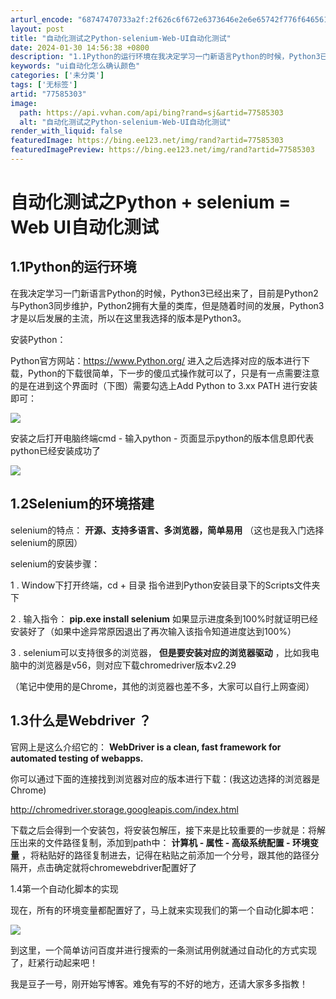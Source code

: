 ```yaml
---
arturl_encode: "68747470733a2f:2f626c6f672e6373646e2e6e65742f776f6465616931323335:2f61727469636c652f64657461696c732f3737353835333033"
layout: post
title: "自动化测试之Python-selenium-Web-UI自动化测试"
date: 2024-01-30 14:56:38 +0800
description: "1.1Python的运行环境在我决定学习一门新语言Python的时候，Python3已经出来了，目前"
keywords: "ui自动化怎么确认颜色"
categories: ['未分类']
tags: ['无标签']
artid: "77585303"
image:
  path: https://api.vvhan.com/api/bing?rand=sj&artid=77585303
  alt: "自动化测试之Python-selenium-Web-UI自动化测试"
render_with_liquid: false
featuredImage: https://bing.ee123.net/img/rand?artid=77585303
featuredImagePreview: https://bing.ee123.net/img/rand?artid=77585303
---
```


# 自动化测试之Python + selenium = Web UI自动化测试

## 1.1Python的运行环境

在我决定学习一门新语言Python的时候，Python3已经出来了，目前是Python2与Python3同步维护，Python2拥有大量的类库，但是随着时间的发展，Python3才是以后发展的主流，所以在这里我选择的版本是Python3。
  
安装Python：
  
Python官方网站：https://www.Python.org/ 进入之后选择对应的版本进行下载，Python的下载很简单，下一步的傻瓜式操作就可以了，只是有一点需要注意的是在进到这个界面时（下图）需要勾选上Add Python to 3.xx PATH 进行安装即可：

![](https://i-blog.csdnimg.cn/blog_migrate/2cecdcf36917e250256e358036a16d0c.jpeg)

安装之后打开电脑终端cmd - 输入python - 页面显示python的版本信息即代表python已经安装成功了

![](https://i-blog.csdnimg.cn/blog_migrate/2d5660ca4b7de5b712134f3989c9364a.jpeg)

## 1.2Selenium的环境搭建

selenium的特点：
**开源、支持多语言、多浏览器，简单易用**
（这也是我入门选择selenium的原因）

selenium的安装步骤：
  

1 . Window下打开终端，cd + 目录 指令进到Python安装目录下的Scripts文件夹下
  

2 . 输入指令：
**pip.exe install selenium**
如果显示进度条到100%时就证明已经安装好了（如果中途异常原因退出了再次输入该指令知道进度达到100%）
  

3 . selenium可以支持很多的浏览器，
**但是要安装对应的浏览器驱动**
，比如我电脑中的浏览器是v56，则对应下载chromedriver版本v2.29
  

（笔记中使用的是Chrome，其他的浏览器也差不多，大家可以自行上网查阅）

## 1.3什么是Webdriver ？

官网上是这么介绍它的：
**WebDriver is a clean, fast framework for automated testing of webapps.**
  

你可以通过下面的连接找到浏览器对应的版本进行下载：(我这边选择的浏览器是Chrome)

http://chromedriver.storage.googleapis.com/index.html
  

下载之后会得到一个安装包，将安装包解压，接下来是比较重要的一步就是：将解压出来的文件路径复制，添加到path中：
**计算机 - 属性 - 高级系统配置 - 环境变量**
，将粘贴好的路径复制进去，记得在粘贴之前添加一个分号，跟其他的路径分隔开，点击确定就将chromewebdriver配置好了

1.4第一个自动化脚本的实现
  

现在，所有的环境变量都配置好了，马上就来实现我们的第一个自动化脚本吧：

![](https://i-blog.csdnimg.cn/blog_migrate/8707aa23b69dee4867838694ff7fe254.jpeg)

到这里，一个简单访问百度并进行搜索的一条测试用例就通过自动化的方式实现了，赶紧行动起来吧！

我是豆子一号，刚开始写博客。难免有写的不好的地方，还请大家多多指教！
